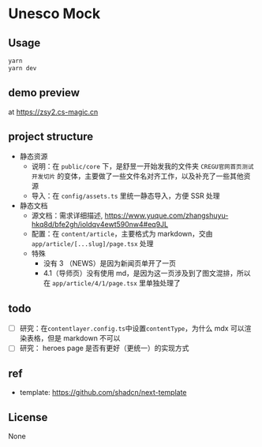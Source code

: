 # Unesco Mock

## Usage

```bash
yarn
yarn dev
```

## demo preview

at https://zsy2.cs-magic.cn

## project structure

- 静态资源
  - 说明：在 `public/core` 下，是舒昱一开始发我的文件夹 `CREGU官网首页测试开发切片` 的变体，主要做了一些文件名对齐工作，以及补充了一些其他资源
  - 导入：在 `config/assets.ts` 里统一静态导入，方便 SSR 处理
- 静态文档
  - 源文档：需求详细描述, https://www.yuque.com/zhangshuyu-hkq8d/bfe2gh/ioldqv4ewt590nw4#eq9JL
  - 配置：在 `content/article`，主要格式为 markdown，交由 `app/article/[...slug]/page.tsx` 处理
  - 特殊
    - 没有 3 （NEWS）是因为新闻页单开了一页
    - 4.1（导师页）没有使用 md，是因为这一页涉及到了图文混排，所以在 `app/article/4/1/page.tsx` 里单独处理了

## todo

- [ ] 研究：在`contentlayer.config.ts`中设置`contentType`，为什么 mdx 可以渲染表格，但是 markdown 不可以
- [ ] 研究： heroes page 是否有更好（更统一）的实现方式

## ref

- template: https://github.com/shadcn/next-template

## License

None

